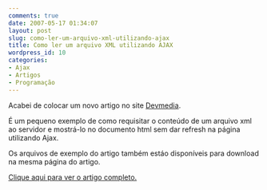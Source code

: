 ```yaml
---
comments: true
date: 2007-05-17 01:34:07
layout: post
slug: como-ler-um-arquivo-xml-utilizando-ajax
title: Como ler um arquivo XML utilizando AJAX
wordpress_id: 10
categories:
- Ajax
- Artigos
- Programação
---
```


Acabei de colocar um novo artigo no site [Devmedia](http://www.devmedia.com.br/).

É um pequeno exemplo de como requisitar o conteúdo de um arquivo xml ao servidor e mostrá-lo no documento html sem dar refresh na página utilizando Ajax.

Os arquivos de exemplo do artigo também estáo disponíveis para download na mesma página do artigo.

[Clique aqui para ver o artigo completo.](http://www.devmedia.com.br/articles/viewcomp.asp?comp=5411)
